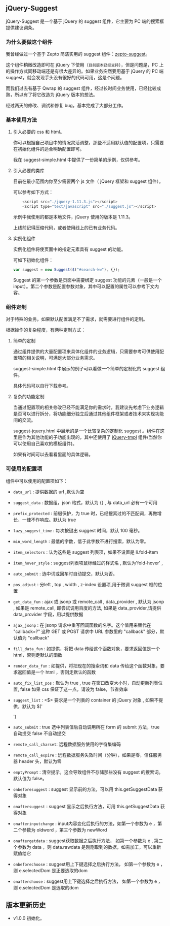 ## jQuery-Suggest

jQuery-Suggest 是一个基于 jQuery 的 suggest 组件，它主要为 PC 端的搜索框提供建议词条。

### 为什么要做这个组件

我曾经做过一个基于 Zepto 简洁实用的 suggest 组件：[zepto-suggest](https://github.com/reygreen1/zepto-suggest)。

这个组件稍微改造即可在 jQuery 下使用（`目前版本已经支持`），但是问题是，PC 上的操作方式同移动端还是有很大差异的。如果业务突然要用基于 jQuery 的 PC 端 suggest，就会发现手头没有很好的代码可用，这是个问题。

而我们过去有基于 Qwrap 的 suggest 组件，经过长时间业务使用，已经比较成熟，所以有了将它改造为 jQuery 版本的想法。

经过两天的修改、调试和修复 bug，基本完成了大部分工作。

### 基本使用方法

1. 引入必要的 css 和 html。
	
	你可以根据自己项目中的情况灵活调整，那些不适用默认值的配置项，只需要在初始化组件的适合明确配置即可。

	我在 suggest-simple.html 中提供了一份简单的示例，仅供参考。

2. 引入必要的类库

	目前在最小范围内你至少需要两个 js 文件（ jQuery 框架和 suggest 组件）。

	可以参考如下方式：

	```javascript
		<script src="./jquery-1.11.3.js"></script>
    	<script type="text/javascript" src="./suggest.js"></script>
	```

	示例中我使用的都是本地文件，jQuery 使用的版本是 1.11.3。

	上线前记得压缩代码，或者使用线上的已有业务代码。

3. 实例化组件
	
	实例化组件将使页面中的指定元素具有 suggest 的功能。

	可如下初始化组件：

	```javascript
	var suggest = new Suggest($("#search-kw"), {});
	```
	Suggest 的第一个参数是页面中需要绑定 suggest 功能的元素（一般是一个 input）。第二个参数是配置参数对象，其中可以配置的属性可以参考下文内容。


### 组件定制

对于特殊的业务，如果默认配置满足不了需求，就需要进行组件的定制。

根据操作的复杂程度，有两种定制方式：

1. 简单的定制
	
	通过组件提供的大量配置项来具体化组件的业务逻辑，只需要参考可供使用配置项的相关说明，可满足大部分业务需求。

	suggest-simple.html 中展示的例子可以看做一个简单的定制化的 suggest 组件。

	具体代码可以自行下载参考。

2. 复杂的功能定制

	当通过配置项的相关修改已经不能满足你的需求时，我建议先考虑下业务逻辑是否可以进行拆分，将功能细分独立后通过其他组件框架或者技术来实现功能间的交流。

	suggest-jquery.html 中展示的是一个比较复杂的定制化 suggest 。组件在这里是作为其他功能的子功能出现的，其中还使用了 [jQuery-tmpl](https://github.com/BorisMoore/jquery-tmpl) 组件(当然你可以使用自己喜欢的模板组件)。

	如果有时间可以去看看里面的具体逻辑。

### 可使用的配置项

组件中可以使用的配置项如下：


* `data_url`           :  <string>   提供数据的 url ,默认为空

* `suggest_data`       :  <json array> 数据组，json 格式，默认为 {} , 与 data_url 必有一个可用

* `prefix_protected`   :  <boolean> 前缀保护，为 true 时，已经搜索过的不匹配词，再做增长，一律不作响应。默认为 true
		 
* `lazy_suggest_time`  :  <int> 每次按键出 suggest 时间，默认 100 毫秒。 

* `min_word_length`    :  <int> 最低的字数，低于此字数不进行搜索，默认为零。 

* `item_selectors`     :  <string> 认为这些是 suggest 列表项，如果不设置是 li.fold-item

* `item_hover_style`   :  <string> suggest列表项鼠标经过的样式名 , 默认为'fold-hover' , 
         
* `auto_submit`        :  <boolean> 选中词或回车时自动提交，默认为否。 

* `pos_adjust`         :  <string> 分left , top , width , z-index 设置项,用于微调 suggest 框的位置 

* `get_data_fun`       :  <string> ajax 或 jsonp 或 remote_call , data_provider , 默认为 jsonp , 如果是 remote_call, 即尝试调用百度的方法, 如果是 data_provider,请提供 data_provider 字段，用以提供数据

* `ajax_jsonp`         :  <string> 在 jsonp 请求中重写回调函数的名字。这个值用来替代在 "callback=?" 这种 GET 或 POST 请求中 URL 参数里的 "callback" 部分，默认值为 "callback"

* `fill_data_fun`      :  <function> 如提供，将把 data 传给这个函数对象，要求返回值是一个 html，否则走默认的函数

* `render_data_fun`    :  <function> 如提供，将把现在的搜索词和 data 传给这个函数对象，要求返回值是一个 html ，否则走默认的函数

* `auto_fix_list_pos`  :  <bool> 默认为 true , true 在窗口改变大小时，自动更新列表位置, false 如果 css 保证了这一点。请设为 false，节省效率

* `suggest_list`       :  <$> 要求是一个列表的 container 的 jQuery 对象 , 如果不提供，默认为 $('<ul id="search-suggest" class="suggest"></ul>')

* `auto_submit`        :  <bool> true 选中列表值后自动调用所在 form 的 submit 方法，true 自动提交 false 不自动提交

* `remote_call_charset`:  <string> 远程数据服务使用的字符集编码 

* `remote_call_expire` :  <int> 远程数据服务失效时间（分钟），如果是零，信任服务器 header 头，默认为零 

* `emptyPrompt`        :  <boolean> 清空提示，这会导致组件不存储那些没有 suggest 的搜索词。默认值为 false。

* `onbeforesuggest`    :  <function> suggest 显示前的方法，可以用 this.getSuggestData 获得对象  

* `onaftersuggest`     :  <function> suggest 显示之后执行方法，可用 this.getSuggestData 获得对象

* `onafterinputchange` :  <function> input内容变化后执行的方法，如第一个参数为 e ，第二个参数为 oldword ，第三个参数为 newWord

* `onaftergetdata`     :  <function> suggest获取数据之后执行方法， 如第一个参数为 e , 第二个参数为 data ，则 data.rawdata 是刚刚取到的数据，如需加工，可以重新赋值给它

* `onbeforechoose`     :  <function> suggest用上下键选择之后执行方法， 如第一个参数为 e ，则 e.selectedDom 是正要选取的dom

* `onafterchoose`      :  <function> suggest用上下键选择之后执行方法， 如第一个参数为 e ，则 e.selectedDom 是选取的dom


## 版本更新历史

* v1.0.0 初始化。
